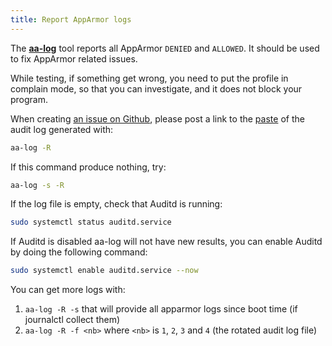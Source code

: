 ```yaml
---
title: Report AppArmor logs
---
```


The **[aa-log](usage.md#apparmor-log)** tool reports all AppArmor `DENIED` and `ALLOWED`. It should be used to fix AppArmor related issues.

While testing, if something get wrong, you need to put the profile in complain mode, so that you can investigate, and it does not block your program.

When creating [an issue on Github][newissue], please post a link to the [paste] of the audit log generated with:
```sh
aa-log -R
```

If this command produce nothing, try:
```sh
aa-log -s -R
```

If the log file is empty, check that Auditd is running:
```sh
sudo systemctl status auditd.service
```

If Auditd is disabled aa-log will not have new results, you can enable Auditd by doing the following command:
```sh
sudo systemctl enable auditd.service --now
```

You can get more logs with:

1. `aa-log -R -s` that will provide all apparmor logs since boot time (if journalctl collect them)
2. `aa-log -R -f <nb>` where `<nb>` is `1`, `2`, `3` and `4` (the rotated audit log file)

[newissue]: https://github.com/roddhjav/apparmor.d/issues/new
[paste]: https://pastebin.com/
